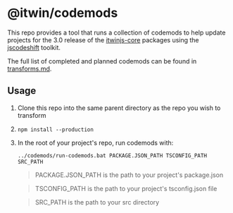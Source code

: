 # @itwin/codemods

This repo provides a tool that runs a collection of codemods to help update projects for the 3.0 release of the [itwinjs-core](https://github.com/iTwin/itwinjs-core/) packages using the [jscodeshift](https://github.com/facebook/jscodeshift) toolkit.

The full list of completed and planned codemods can be found in [transforms.md](./transforms.md).

## Usage

1. Clone this repo into the same parent directory as the repo you wish to transform

2. `npm install --production`

3. In the root of your project's repo, run codemods with:

    ```none
    ../codemods/run-codemods.bat PACKAGE.JSON_PATH TSCONFIG_PATH SRC_PATH
    ```

    > PACKAGE.JSON_PATH is the path to your project's package.json

    > TSCONFIG_PATH is the path to your project's tsconfig.json file

    > SRC_PATH is the path to your src directory
